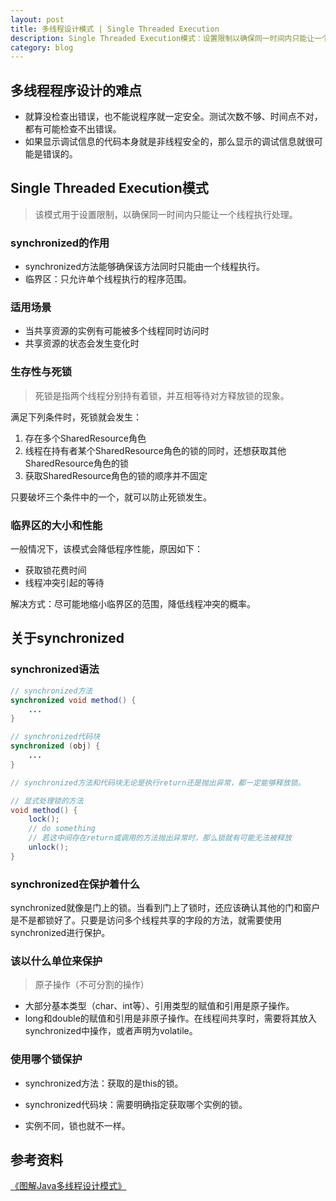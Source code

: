 ```yaml
---
layout: post
title: 多线程设计模式 | Single Threaded Execution
description: Single Threaded Execution模式：设置限制以确保同一时间内只能让一个线程执行处理
category: blog
---
```


## 多线程程序设计的难点

- 就算没检查出错误，也不能说程序就一定安全。测试次数不够、时间点不对，都有可能检查不出错误。
- 如果显示调试信息的代码本身就是非线程安全的，那么显示的调试信息就很可能是错误的。



## Single Threaded Execution模式

> 该模式用于设置限制，以确保同一时间内只能让一个线程执行处理。

### synchronized的作用

- synchronized方法能够确保该方法同时只能由一个线程执行。
- 临界区：只允许单个线程执行的程序范围。

### 适用场景

- 当共享资源的实例有可能被多个线程同时访问时
- 共享资源的状态会发生变化时

### 生存性与死锁

> 死锁是指两个线程分别持有着锁，并互相等待对方释放锁的现象。

满足下列条件时，死锁就会发生：

1. 存在多个SharedResource角色
2. 线程在持有者某个SharedResource角色的锁的同时，还想获取其他SharedResource角色的锁
3. 获取SharedResource角色的锁的顺序并不固定

只要破坏三个条件中的一个，就可以防止死锁发生。

### 临界区的大小和性能

一般情况下，该模式会降低程序性能，原因如下：

- 获取锁花费时间
- 线程冲突引起的等待

解决方式：尽可能地缩小临界区的范围，降低线程冲突的概率。



## 关于synchronized

### synchronized语法

```java
// synchronized方法
synchronized void method() {
    ...
}

// synchronized代码块
synchronized (obj) {
    ...
}

// synchronized方法和代码块无论是执行return还是抛出异常，都一定能够释放锁。

// 显式处理锁的方法
void method() {
    lock();
    // do something
    // 若这中间存在return或调用的方法抛出异常时，那么锁就有可能无法被释放
    unlock();
}
```

### synchronized在保护着什么

synchronized就像是门上的锁。当看到门上了锁时，还应该确认其他的门和窗户是不是都锁好了。只要是访问多个线程共享的字段的方法，就需要使用synchronized进行保护。

### 该以什么单位来保护

> 原子操作（不可分割的操作）

- 大部分基本类型（char、int等）、引用类型的赋值和引用是原子操作。
- long和double的赋值和引用是非原子操作。在线程间共享时，需要将其放入synchronized中操作，或者声明为volatile。

### 使用哪个锁保护

- synchronized方法：获取的是this的锁。
- synchronized代码块：需要明确指定获取哪个实例的锁。

- 实例不同，锁也就不一样。



## 参考资料

[《图解Java多线程设计模式》][1]

[1]: https://www.amazon.cn/dp/B074WVZK8B/ref=sr_1_1?s=books&ie=UTF8&qid=1548786260&sr=1-1&keywords=%E5%9B%BE%E8%A7%A3java%E5%A4%9A%E7%BA%BF%E7%A8%8B%E8%AE%BE%E8%AE%A1%E6%A8%A1%E5%BC%8F
